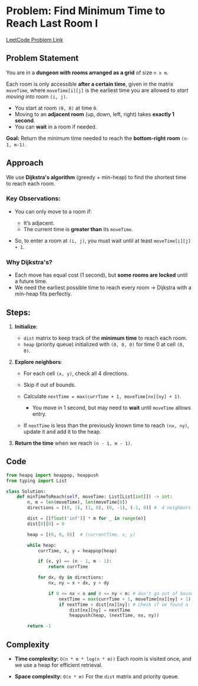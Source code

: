# Problem: Find Minimum Time to Reach Last Room I
[LeetCode Problem Link](https://leetcode.com/problems/find-minimum-time-to-reach-last-room-i)

## Problem Statement

You are in a **dungeon with rooms arranged as a grid** of size `n x m`.

Each room is only accessible **after a certain time**, given in the matrix `moveTime`, where `moveTime[i][j]` is the earliest time you are allowed to *start moving into* room `(i, j)`.

* You start at room `(0, 0)` at time `0`.
* Moving to an **adjacent room** (up, down, left, right) takes **exactly 1 second**.
* You can **wait** in a room if needed.

**Goal:** Return the minimum time needed to reach the **bottom-right room** `(n-1, m-1)`.

## Approach

We use **Dijkstra's algorithm** (greedy + min-heap) to find the shortest time to reach each room.

### Key Observations:

* You can only move to a room if:

  * It’s adjacent.
  * The current time is **greater than** its `moveTime`.
* So, to enter a room at `(i, j)`, you must wait until at least `moveTime[i][j] + 1`.

### Why Dijkstra's?

* Each move has equal cost (1 second), but **some rooms are locked** until a future time.
* We need the earliest possible time to reach every room → Dijkstra with a min-heap fits perfectly.

## Steps:

1. **Initialize**:

   * `dist` matrix to keep track of the **minimum time** to reach each room.
   * `heap` (priority queue) initialized with `(0, 0, 0)` for time 0 at cell `(0, 0)`.

2. **Explore neighbors**:

   * For each cell `(x, y)`, check all 4 directions.
   * Skip if out of bounds.
   * Calculate `nextTime = max(currTime + 1, moveTime[nx][ny] + 1)`.

     * You move in 1 second, but may need to **wait** until `moveTime` allows entry.
   * If `nextTime` is less than the previously known time to reach `(nx, ny)`, update it and add it to the heap.

3. **Return the time** when we reach `(n - 1, m - 1)`.

## Code

```python
from heapq import heappop, heappush
from typing import List

class Solution:
    def minTimeToReach(self, moveTime: List[List[int]]) -> int:
        n, m = len(moveTime), len(moveTime[0])
        directions = [(0, 1), (1, 0), (0, -1), (-1, 0)] #  4 neighbors

        dist = [[float('inf')] * m for _ in range(n)]
        dist[0][0] = 0

        heap = [(0, 0, 0)]  # (currentTime, x, y)

        while heap:
            currTime, x, y = heappop(heap)

            if (x, y) == (n - 1, m - 1):
                return currTime

            for dx, dy in directions:
                nx, ny = x + dx, y + dy

                if 0 <= nx < n and 0 <= ny < m: # don't go out of bounds
                    nextTime = max(currTime + 1, moveTime[nx][ny] + 1)
                    if nextTime < dist[nx][ny]: # check if we found a faster way to reach (nx, ny)
                        dist[nx][ny] = nextTime
                        heappush(heap, (nextTime, nx, ny))

        return -1
```

## Complexity

* **Time complexity:** `O(n * m * log(n * m))`
  Each room is visited once, and we use a heap for efficient retrieval.

* **Space complexity:** `O(n * m)`
  For the `dist` matrix and priority queue.

